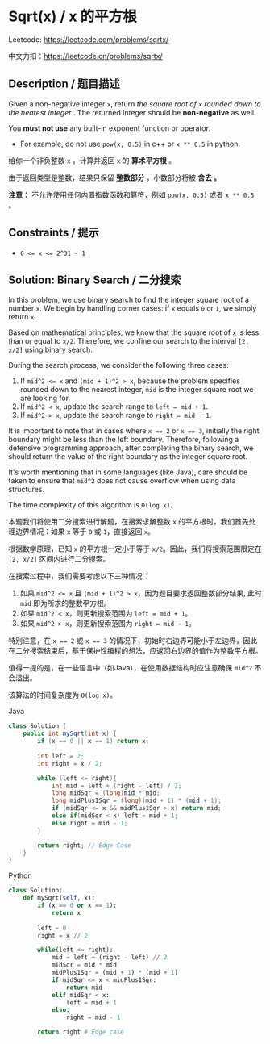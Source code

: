 # Sqrt(x) / x 的平方根

Leetcode: https://leetcode.com/problems/sqrtx/

中文力扣：https://leetcode.cn/problems/sqrtx/

## Description / 题目描述

Given a non-negative integer `x`, return *the square root of* *`x`  rounded down to the nearest integer* . The returned integer should be **non-negative** as well.

You **must not use** any built-in exponent function or operator.

* For example, do not use `pow(x, 0.5)` in c++ or `x ** 0.5` in python.

给你一个非负整数 `x` ，计算并返回 `x` 的 **算术平方根** 。

由于返回类型是整数，结果只保留  **整数部分** ，小数部分将被 **舍去 。**

 **注意：** 不允许使用任何内置指数函数和算符，例如 `pow(x, 0.5)` 或者 `x ** 0.5` 。

## Constraints **/ 提示**

* `0 <= x <= 2^31 - 1`

## Solution: Binary Search / 二分搜索

In this problem, we use binary search to find the integer square root of a number `x`. We begin by handling corner cases: if `x` equals `0` or `1`, we simply return `x`.

Based on mathematical principles, we know that the square root of `x` is less than or equal to `x/2`. Therefore, we confine our search to the interval `[2, x/2]` using binary search.

During the search process, we consider the following three cases:

1. If `mid^2 <= x` and `(mid + 1)^2 > x`, because the problem specifies rounded down to the nearest integer, `mid` is the integer square root we are looking for.
2. If `mid^2 < x`, update the search range to `left = mid + 1`.
3. If `mid^2 > x`, update the search range to `right = mid - 1`.

It is important to note that in cases where `x == 2` or `x == 3`, initially the right boundary might be less than the left boundary. Therefore, following a defensive programming approach, after completing the binary search, we should return the value of the right boundary as the integer square root.

It's worth mentioning that in some languages (like Java), care should be taken to ensure that `mid^2` does not cause overflow when using data structures.

The time complexity of this algorithm is `O(log x)`.

本题我们将使用二分搜索进行解题，在搜索求解整数 `x` 的平方根时，我们首先处理边界情况：如果 `x` 等于 `0` 或 `1`，直接返回 `x`。

根据数学原理，已知 `x` 的平方根一定小于等于 `x/2`。因此，我们将搜索范围限定在 `[2, x/2]` 区间内进行二分搜索。

在搜索过程中，我们需要考虑以下三种情况：

1. 如果 `mid^2 <= x` 且 `(mid + 1)^2 > x`，因为题目要求返回整数部分结果, 此时 `mid` 即为所求的整数平方根。
2. 如果 `mid^2 < x`，则更新搜索范围为 `left = mid + 1`。
3. 如果 `mid^2 > x`，则更新搜索范围为 `right = mid - 1`。

特别注意，在 `x == 2` 或 `x == 3` 的情况下，初始时右边界可能小于左边界，因此在二分搜索结束后，基于保护性编程的想法，应返回右边界的值作为整数平方根。

值得一提的是，在一些语言中（如Java），在使用数据结构时应注意确保 `mid^2` 不会溢出。

该算法的时间复杂度为 `O(log x)`。

Java

```java
class Solution {
    public int mySqrt(int x) {
        if (x == 0 || x == 1) return x;
  
        int left = 2;
        int right = x / 2;

        while (left <= right){
            int mid = left + (right - left) / 2;
            long midSqr = (long)mid * mid;
            long midPlus1Sqr = (long)(mid + 1) * (mid + 1);
            if (midSqr <= x && midPlus1Sqr > x) return mid;
            else if(midSqr < x) left = mid + 1;
            else right = mid - 1;
        }

        return right; // Edge Case
    }
}

```

Python

```python
class Solution:
    def mySqrt(self, x):
        if (x == 0 or x == 1):
            return x
  
        left = 0
        right = x // 2

        while(left <= right):
            mid = left + (right - left) // 2
            midSqr = mid * mid
            midPlus1Sqr = (mid + 1) * (mid + 1)
            if midSqr <= x < midPlus1Sqr:
                return mid
            elif midSqr < x:
                left = mid + 1
            else:
                right = mid - 1

        return right # Edge case

```
